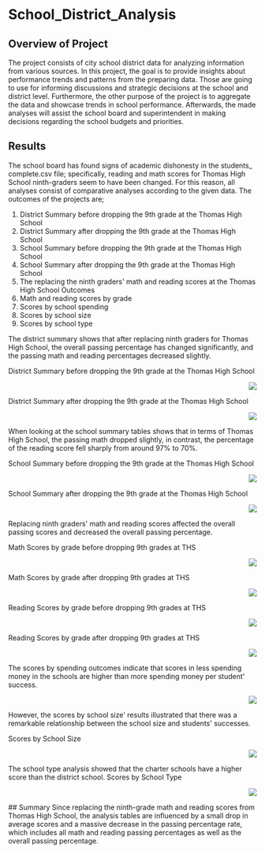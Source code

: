 # School_District_Analysis
## Overview of Project
The project consists of city school district data for analyzing information from various sources. In this project, the goal is to provide insights about performance trends and patterns from the preparing data. Those are going to use for informing discussions and strategic decisions at the school and district level. Furthermore, the other purpose of the project is to aggregate the data and showcase trends in school performance. Afterwards,  the made analyses will assist the school board and superintendent in making decisions regarding the school budgets and priorities. 
## Results
The school board has found signs of academic dishonesty in the students_ complete.csv file; specifically, reading and math scores for Thomas High School ninth-graders seem to have been changed. For this reason, all analyses consist of comparative analyses according to the given data. The outcomes of the projects are;

1. District Summary before dropping the 9th grade at the Thomas High School
2. District Summary after dropping the 9th grade at the Thomas High School
3. School Summary before dropping the 9th grade at the Thomas High School
4. School Summary after dropping the 9th grade at the Thomas High School
5. The replacing the ninth graders' math and reading scores at the Thomas High School Outcomes
6. Math and reading scores by grade
7. Scores by school spending
8. Scores by school size
9. Scores by school type

The district summary shows that after replacing ninth graders for Thomas High School, the overall passing percentage has changed significantly, and the passing math and reading percentages decreased slightly.

District Summary before dropping the 9th grade at the Thomas High School
<p align="right"><img src="https://github.com/zkirsan/School_District_Analysis/blob/main/Analysis/District_Summary_Before.PNG"></img></p>

District Summary after dropping the 9th grade at the Thomas High School
<p align="right"><img src="https://github.com/zkirsan/School_District_Analysis/blob/main/Analysis/District_Summary_After.PNG"></img></p>

When looking at the school summary tables shows that in terms of Thomas High School, the passing math dropped slightly, in contrast, the percentage of the reading score fell sharply from around 97% to 70%. 

School Summary before dropping the 9th grade at the Thomas High School
<p align="right"><img src="https://github.com/zkirsan/School_District_Analysis/blob/main/Analysis/School_Summary_Before.PNG"></img></p>
School Summary after dropping the 9th grade at the Thomas High School
<p align="right"><img src="https://github.com/zkirsan/School_District_Analysis/blob/main/Analysis/School_Summary_After.PNG"></img></p>

Replacing ninth graders' math and reading scores affected the overall passing scores and decreased the overall passing percentage.

Math Scores by grade before dropping 9th grades at THS
<p align="right"><img src="https://github.com/zkirsan/School_District_Analysis/blob/main/Analysis/math_score_by_grade_before.PNG"></img></p>
Math Scores by grade after dropping 9th grades at THS
<p align="right"><img src="https://github.com/zkirsan/School_District_Analysis/blob/main/Analysis/math_score_by_grade_after.PNG"></img></p>
Reading Scores by grade before dropping 9th grades at THS
<p align="right"><img src="https://github.com/zkirsan/School_District_Analysis/blob/main/Analysis/reading_scores_by_grade_before.PNG"></img></p>
Reading Scores by grade after dropping 9th grades at THS
<p align="right"><img src="https://github.com/zkirsan/School_District_Analysis/blob/main/Analysis/reading_scores_by_grade_after.PNG"></img></p>

The scores by spending outcomes indicate that scores in less spending money in the schools are higher than more spending money per student' success. 
<p align="right"><img src="https://github.com/zkirsan/School_District_Analysis/blob/main/Analysis/spending_summary_with_averages_after.PNG"></img></p>

However, the scores by school size' results illustrated that there was a remarkable relationship between the school size and students' successes.

Scores by School Size  
<p align="right"><img src="https://github.com/zkirsan/School_District_Analysis/blob/main/Analysis/scores_by_school_size_after.PNG"></img></p>

The school type analysis showed that the charter schools have a higher score than the district school. 
Scores by School Type
<p align="right"><img src="https://github.com/zkirsan/School_District_Analysis/blob/main/Analysis/score_by_school_type_after.PNG"></img></p>
## Summary
Since replacing the ninth-grade math and reading scores from Thomas High School, the analysis tables are influenced by a small drop in average scores and a massive decrease in the passing percentage rate, which includes all math and reading passing percentages as well as the overall passing percentage.
